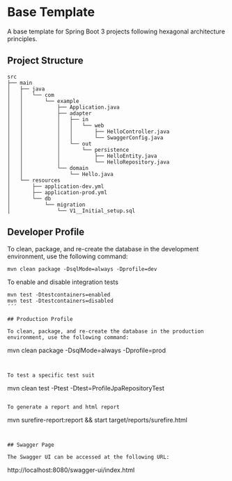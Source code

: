 # Base Template

A base template for Spring Boot 3 projects following hexagonal architecture principles.

## Project Structure

```
src
├── main
│   ├── java
│   │   └── com
│   │       └── example
│   │           ├── Application.java
│   │           ├── adapter
│   │           │   ├── in
│   │           │   │   └── web
│   │           │   │       ├── HelloController.java
│   │           │   │       └── SwaggerConfig.java
│   │           │   └── out
│   │           │       └── persistence
│   │           │           ├── HelloEntity.java
│   │           │           └── HelloRepository.java
│   │           └── domain
│   │               └── Hello.java
│   └── resources
│       ├── application-dev.yml
│       ├── application-prod.yml
│       └── db
│           └── migration
│               └── V1__Initial_setup.sql

```

## Developer Profile

To clean, package, and re-create the database in the development environment, use the following command:

```
mvn clean package -DsqlMode=always -Dprofile=dev
```

To enable and disable integration tests
```
mvn test -Dtestcontainers=enabled
mvn test -Dtestcontainers=disabled
´´´

## Production Profile

To clean, package, and re-create the database in the production environment, use the following command:

```
mvn clean package -DsqlMode=always -Dprofile=prod
```


To test a specific test suit
```
mvn clean test -Ptest -Dtest=ProfileJpaRepositoryTest
```

To generate a report and html report
```
mvn surefire-report:report && start target/reports/surefire.html
```


## Swagger Page

The Swagger UI can be accessed at the following URL:

```
http://localhost:8080/swagger-ui/index.html
```
